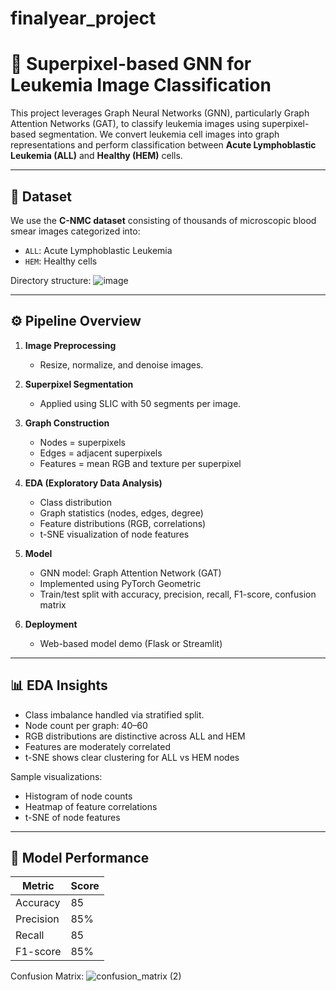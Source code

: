 # finalyear_project
# 🧠 Superpixel-based GNN for Leukemia Image Classification

This project leverages Graph Neural Networks (GNN), particularly Graph Attention Networks (GAT), to classify leukemia images using superpixel-based segmentation. We convert leukemia cell images into graph representations and perform classification between **Acute Lymphoblastic Leukemia (ALL)** and **Healthy (HEM)** cells.

---

## 📁 Dataset

We use the **C-NMC dataset** consisting of thousands of microscopic blood smear images categorized into:
- `ALL`: Acute Lymphoblastic Leukemia
- `HEM`: Healthy cells

Directory structure:
![image](https://github.com/user-attachments/assets/ae79eb11-d8be-4940-8622-612dcbcc5557)

---

## ⚙️ Pipeline Overview

1. **Image Preprocessing**
   - Resize, normalize, and denoise images.
   
2. **Superpixel Segmentation**
   - Applied using SLIC with 50 segments per image.
   
3. **Graph Construction**
   - Nodes = superpixels
   - Edges = adjacent superpixels
   - Features = mean RGB and texture per superpixel

4. **EDA (Exploratory Data Analysis)**
   - Class distribution
   - Graph statistics (nodes, edges, degree)
   - Feature distributions (RGB, correlations)
   - t-SNE visualization of node features

5. **Model**
   - GNN model: Graph Attention Network (GAT)
   - Implemented using PyTorch Geometric
   - Train/test split with accuracy, precision, recall, F1-score, confusion matrix

6. **Deployment**
   - Web-based model demo (Flask or Streamlit)

---

## 📊 EDA Insights

- Class imbalance handled via stratified split.
- Node count per graph: 40–60
- RGB distributions are distinctive across ALL and HEM
- Features are moderately correlated
- t-SNE shows clear clustering for ALL vs HEM nodes

Sample visualizations:
- Histogram of node counts
- Heatmap of feature correlations
- t-SNE of node features

---

## 🧠 Model Performance

| Metric      | Score |
|-------------|-------|
| Accuracy    | 85  |
| Precision   | 85%   |
| Recall      | 85  |
| F1-score    | 85%   |

Confusion Matrix:
![confusion_matrix (2)](https://github.com/user-attachments/assets/d03f499a-cf5f-475b-a187-f0c6b73f8b9c)


